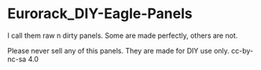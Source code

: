 # Eurorack_DIY-Eagle-Panels

I call them raw n dirty panels. 
Some are made perfectly, others are not. 

Please never sell any of this panels. They are made for DIY use only. 
cc-by-nc-sa 4.0
